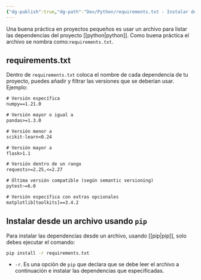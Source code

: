 ```yaml
---
{"dg-publish":true,"dg-path":"Dev/Python/requirements.txt - Instalar dependencias desde un archivo en Python.md","permalink":"/dev/python/requirements-txt-instalar-dependencias-desde-un-archivo-en-python/","created":"2024-10-02T12:58","updated":"2024-10-02T13:07"}
---
```


Una buena práctica en proyectos pequeños es usar un archivo para listar las dependencias del proyecto [[python\|python]]. Como buena práctica el archivo se nombra como:`requirements.txt`. 

## requirements.txt
Dentro de `requirements.txt` coloca el nombre de cada dependencia de tu proyecto, puedes añadir y filtrar las versiones que se deberían usar. Ejemplo:

```txt
# Versión específica
numpy==1.21.0

# Versión mayor o igual a
pandas>=1.3.0

# Versión menor a
scikit-learn<0.24

# Versión mayor a
flask>1.1

# Versión dentro de un rango
requests>=2.25,<=2.27

# Última versión compatible (según semantic versioning)
pytest~=6.0

# Versión específica con extras opcionales
matplotlib[toolkits]==3.4.2
```


## Instalar desde un archivo usando `pip`
Para instalar las dependencias desde un archivo, usando [[pip\|pip]], solo debes ejecutar el comando:
```bash
pip install -r requirements.txt
```
- `-r`. Es una opción de `pip` que declara que se debe leer el archivo a continuación e instalar las dependencias que especificadas.